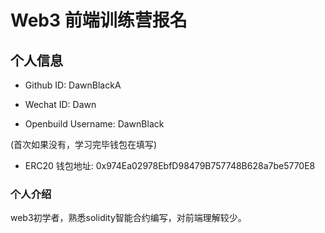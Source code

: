 # Web3 前端训练营报名

## 个人信息

* Github ID: DawnBlackA

* Wechat ID: Dawn

* Openbuild Username: DawnBlack

(首次如果没有，学习完毕钱包在填写)

* ERC20 钱包地址: 0x974Ea02978EbfD98479B757748B628a7be5770E8

### 个人介绍
web3初学者，熟悉solidity智能合约编写，对前端理解较少。

